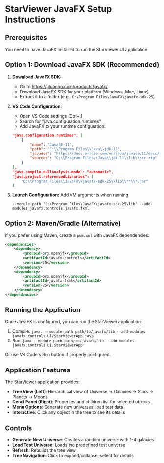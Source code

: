 # StarViewer JavaFX Setup Instructions

## Prerequisites
You need to have JavaFX installed to run the StarViewer UI application.

## Option 1: Download JavaFX SDK (Recommended)

1. **Download JavaFX SDK:**
   - Go to https://gluonhq.com/products/javafx/
   - Download JavaFX SDK for your platform (Windows, Mac, Linux)
   - Extract it to a folder (e.g., `C:\Program Files\JavaFX\javafx-sdk-25`)

2. **VS Code Configuration:**
   - Open VS Code settings (Ctrl+,)
   - Search for "java.configuration.runtimes"
   - Add JavaFX to your runtime configuration:
   ```json
   "java.configuration.runtimes": [
       {
           "name": "JavaSE-11",
           "path": "C:\\Program Files\\Java\\jdk-11",
           "javadoc": "https://docs.oracle.com/en/java/javase/11/docs/api",
           "sources": "C:\\Program Files\\Java\\jdk-11\\lib\\src.zip"
       }
   ],
   "java.compile.nullAnalysis.mode": "automatic",
   "java.project.referencedLibraries": [
       "C:\\Program Files\\JavaFX\\javafx-sdk-25\\lib\\**\\*.jar"
   ]
   ```

3. **Launch Configuration:**
   Add VM arguments when running:
   ```
   --module-path "C:\Program Files\JavaFX\javafx-sdk-25\lib" --add-modules javafx.controls,javafx.fxml
   ```

## Option 2: Maven/Gradle (Alternative)

If you prefer using Maven, create a `pom.xml` with JavaFX dependencies:

```xml
<dependencies>
    <dependency>
        <groupId>org.openjfx</groupId>
        <artifactId>javafx-controls</artifactId>
        <version>25</version>
    </dependency>
    <dependency>
        <groupId>org.openjfx</groupId>
        <artifactId>javafx-fxml</artifactId>
        <version>25</version>
    </dependency>
</dependencies>
```

## Running the Application

Once JavaFX is configured, you can run the StarViewer application:

1. Compile: `javac --module-path path/to/javafx/lib --add-modules javafx.controls UI/StarViewerApp.java`
2. Run: `java --module-path path/to/javafx/lib --add-modules javafx.controls UI.StarViewerApp`

Or use VS Code's Run button if properly configured.

## Application Features

The StarViewer application provides:

- **Tree View (Left)**: Hierarchical view of Universe → Galaxies → Stars → Planets → Moons
- **Detail Panel (Right)**: Properties and children list for selected objects
- **Menu Options**: Generate new universes, load test data
- **Interactive**: Click any object in the tree to see its details

## Controls

- **Generate New Universe**: Creates a random universe with 1-4 galaxies
- **Load Test Universe**: Loads the predefined test universe
- **Refresh**: Rebuilds the tree view
- **Tree Navigation**: Click to expand/collapse, select for details